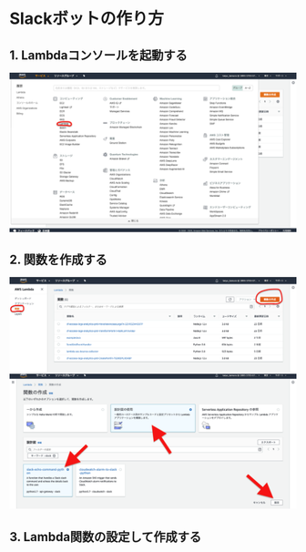 # Slackボットの作り方


## 1. Lambdaコンソールを起動する

<img src="./img/1.Lambdaコンソールを起動する.png">

## 2. 関数を作成する

<img src="./img/2.関数を作成する.png">
<img src="./img/2.関数を作成する_Slackの設計図を使用する.png">


## 3. Lambda関数の設定して作成する


